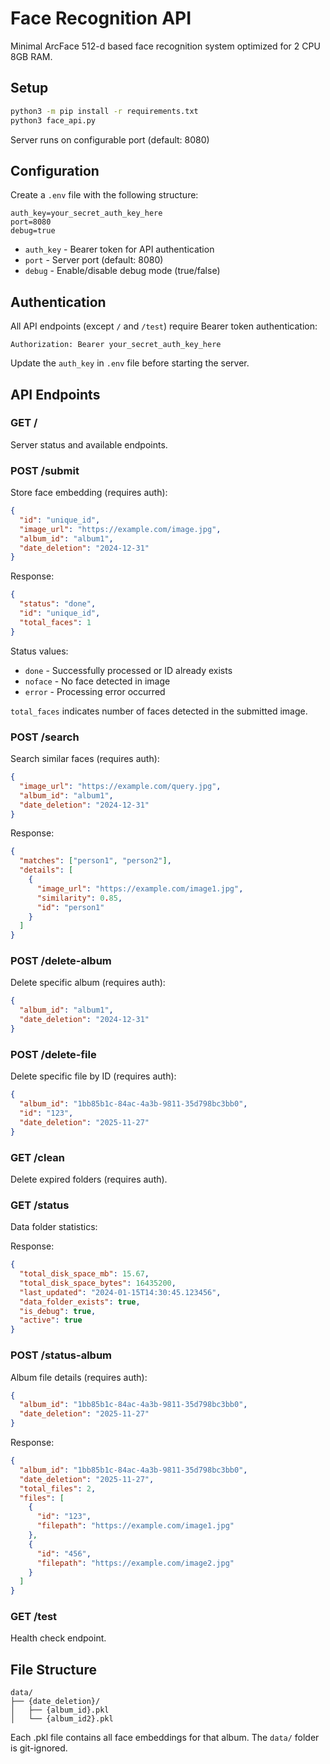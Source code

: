# Face Recognition API

Minimal ArcFace 512-d based face recognition system optimized for 2 CPU 8GB RAM.

## Setup

```bash
python3 -m pip install -r requirements.txt
python3 face_api.py
```

Server runs on configurable port (default: 8080)

## Configuration

Create a `.env` file with the following structure:
```
auth_key=your_secret_auth_key_here
port=8080
debug=true
```

- `auth_key` - Bearer token for API authentication
- `port` - Server port (default: 8080)
- `debug` - Enable/disable debug mode (true/false)

## Authentication

All API endpoints (except `/` and `/test`) require Bearer token authentication:

```
Authorization: Bearer your_secret_auth_key_here
```

Update the `auth_key` in `.env` file before starting the server.

## API Endpoints

### GET /
Server status and available endpoints.

### POST /submit
Store face embedding (requires auth):
```json
{
  "id": "unique_id",
  "image_url": "https://example.com/image.jpg",
  "album_id": "album1",
  "date_deletion": "2024-12-31"
}
```

Response:
```json
{
  "status": "done",
  "id": "unique_id",
  "total_faces": 1
}
```

Status values:
- `done` - Successfully processed or ID already exists
- `noface` - No face detected in image
- `error` - Processing error occurred

`total_faces` indicates number of faces detected in the submitted image.

### POST /search
Search similar faces (requires auth):
```json
{
  "image_url": "https://example.com/query.jpg",
  "album_id": "album1",
  "date_deletion": "2024-12-31"
}
```

Response:
```json
{
  "matches": ["person1", "person2"],
  "details": [
    {
      "image_url": "https://example.com/image1.jpg",
      "similarity": 0.85,
      "id": "person1"
    }
  ]
}
```

### POST /delete-album
Delete specific album (requires auth):
```json
{
  "album_id": "album1",
  "date_deletion": "2024-12-31"
}
```

### POST /delete-file
Delete specific file by ID (requires auth):
```json
{
  "album_id": "1bb85b1c-84ac-4a3b-9811-35d798bc3bb0",
  "id": "123",
  "date_deletion": "2025-11-27"
}
```

### GET /clean
Delete expired folders (requires auth).

### GET /status
Data folder statistics:

Response:
```json
{
  "total_disk_space_mb": 15.67,
  "total_disk_space_bytes": 16435200,
  "last_updated": "2024-01-15T14:30:45.123456",
  "data_folder_exists": true,
  "is_debug": true,
  "active": true
}
```

### POST /status-album
Album file details (requires auth):
```json
{
  "album_id": "1bb85b1c-84ac-4a3b-9811-35d798bc3bb0",
  "date_deletion": "2025-11-27"
}
```

Response:
```json
{
  "album_id": "1bb85b1c-84ac-4a3b-9811-35d798bc3bb0",
  "date_deletion": "2025-11-27",
  "total_files": 2,
  "files": [
    {
      "id": "123",
      "filepath": "https://example.com/image1.jpg"
    },
    {
      "id": "456",
      "filepath": "https://example.com/image2.jpg"
    }
  ]
}
```

### GET /test
Health check endpoint.

## File Structure
```
data/
├── {date_deletion}/
│   ├── {album_id}.pkl
│   └── {album_id2}.pkl
```

Each .pkl file contains all face embeddings for that album. The `data/` folder is git-ignored.